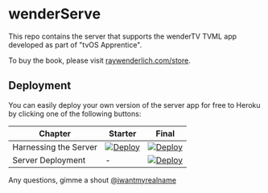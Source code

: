 # wenderServe

This repo contains the server that supports the wenderTV TVML app developed as part of "tvOS Apprentice".

To buy the book, please visit [raywenderlich.com/store](https://raywenderlich.com/store).

## Deployment

You can easily deploy your own version of the server app for free to Heroku by clicking one of the following buttons:

| Chapter | Starter | Final |
|---------|---------|-------|
|Harnessing the Server | [![Deploy](https://www.herokucdn.com/deploy/button.svg)](https://heroku.com/deploy?https://github.com/sammyd/tvt-wenderserve/tree/harnessing-starter) | [![Deploy](https://www.herokucdn.com/deploy/button.svg)](https://heroku.com/deploy?https://github.com/sammyd/tvt-wenderserve/tree/harnessing-final) |
| Server Deployment | - | [![Deploy](https://www.herokucdn.com/deploy/button.svg)](https://heroku.com/deploy?https://github.com/raywenderlich/tva-wenderserve/tree/deployment-final) |


Any questions, gimme a shout [@iwantmyrealname](https://twitter.com/iwantmyrealname)
